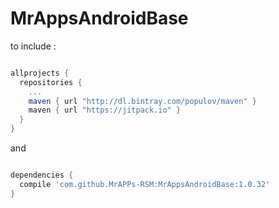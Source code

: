 # MrAppsAndroidBase

to include :

```gradle

allprojects {
  repositories {
    ...
    maven { url "http://dl.bintray.com/populov/maven" }
    maven { url "https://jitpack.io" }
  }
}
```

and

``` gradle

dependencies {
  compile 'com.github.MrAPPs-RSM:MrAppsAndroidBase:1.0.32'
}
```
